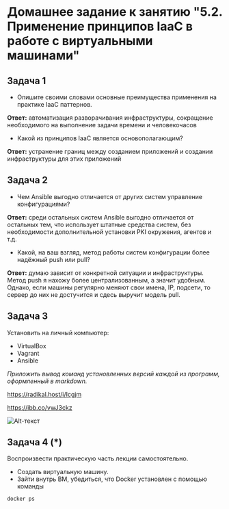 
# Домашнее задание к занятию "5.2. Применение принципов IaaC в работе с виртуальными машинами"


## Задача 1

- Опишите своими словами основные преимущества применения на практике IaaC паттернов.

**Ответ:** автоматизация разворачивания инфраструктуры, сокращение необходимого на выполнение задачи времени и человекочасов

- Какой из принципов IaaC является основополагающим?

**Ответ:** устранение границ между созданием приложений и создании инфраструктуры для этих приложений

## Задача 2

- Чем Ansible выгодно отличается от других систем управление конфигурациями?

**Ответ:** среди остальных систем Ansible выгодно отличается от остальных тем, что использует штатные средства систем, без необходимости дополнительной установки PKI окружения, агентов и т.д.

- Какой, на ваш взгляд, метод работы систем конфигурации более надёжный push или pull?

**Ответ:** думаю зависит от конкретной ситуации и инфраструктуры. Метод push я нахожу более централизованным, а значит удобным. Однако, если машины регулярно меняют свои имена, IP, подсети, то сервер до них не достучится и сдесь выручит модель pull.

## Задача 3

Установить на личный компьютер:

- VirtualBox
- Vagrant
- Ansible

*Приложить вывод команд установленных версий каждой из программ, оформленный в markdown.*

https://radikal.host/i/Icgjm

https://ibb.co/vwJ3ckz

![Alt-текст](https://ibb.co/vwJ3ckz "123")

## Задача 4 (*)

Воспроизвести практическую часть лекции самостоятельно.

- Создать виртуальную машину.
- Зайти внутрь ВМ, убедиться, что Docker установлен с помощью команды
```
docker ps
```
